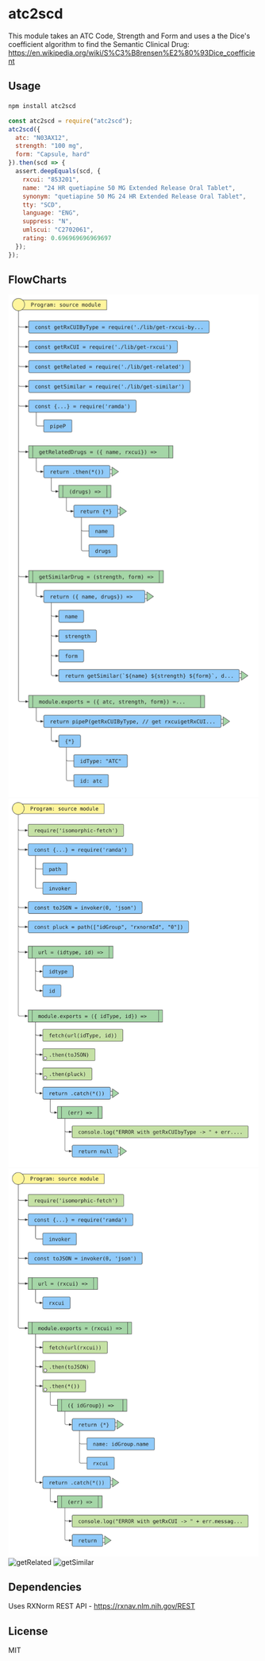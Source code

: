 # atc2scd

This module takes an ATC Code, Strength and Form and uses a the Dice's coefficient algorithm to find the Semantic Clinical Drug: https://en.wikipedia.org/wiki/S%C3%B8rensen%E2%80%93Dice_coefficient

## Usage

`npm install atc2scd`

```js
const atc2scd = require("atc2scd");
atc2scd({
  atc: "N03AX12",
  strength: "100 mg",
  form: "Capsule, hard"
}).then(scd => {
  assert.deepEquals(scd, {
    rxcui: "853201",
    name: "24 HR quetiapine 50 MG Extended Release Oral Tablet",
    synonym: "quetiapine 50 MG 24 HR Extended Release Oral Tablet",
    tty: "SCD",
    language: "ENG",
    suppress: "N",
    umlscui: "C2702061",
    rating: 0.696969696969697
  });
});
```

## FlowCharts

![index](./index.js.svg)
![getRxCUIByType](./lib/get-rxcui-by-type.js.svg)
![getRxCUI](./lib/get-rxcui.js.svg)
![getRelated]('./lib/get-related.js.svg')
![getSimilar]('./lib/get-similar.js.svg')

## Dependencies

Uses RXNorm REST API - https://rxnav.nlm.nih.gov/REST

## License

MIT
